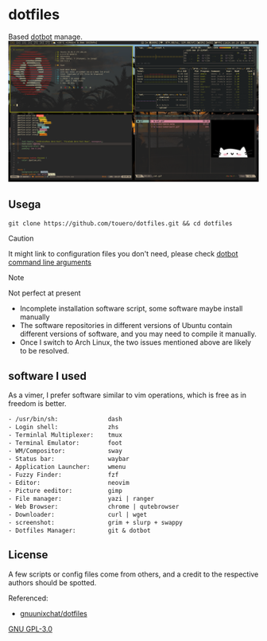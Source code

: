 # dotfiles
Based [dotbot](https://github.com/anishathalye/dotbot) manage.  
![preview](./.preview/ubuntu/preview.png)

## Usega

```
git clone https://github.com/touero/dotfiles.git && cd dotfiles
```

> [!CAUTION]
> It might link to configuration files you don't need, please check  [dotbot command line arguments](https://github.com/anishathalye/dotbot/blob/master/README.md#command-line-arguments)

> [!NOTE]
> Not perfect at present
> - Incomplete installation software script, some software maybe install manually
> - The software repositories in different versions of Ubuntu contain different versions of software, and you may need to compile it manually.
> - Once I switch to Arch Linux, the two issues mentioned above are likely to be resolved.

## software I used
As a vimer, I prefer software similar to vim operations, which is free as in freedom is better.
```
- /usr/bin/sh:              dash
- Login shell:              zhs
- Terminlal Multiplexer:    tmux
- Terminal Emulator:        foot
- WM/Compositor:            sway
- Status bar:               waybar
- Application Launcher:     wmenu
- Fuzzy Finder:             fzf
- Editor:                   neovim
- Picture eeditor:          gimp
- File manager:             yazi | ranger
- Web Browser:              chrome | qutebrowser
- Downloader:               curl | wget
- screenshot:               grim + slurp + swappy
- Dotfiles Manager:         git & dotbot
```

## License
A few scripts or config files come from others, and a credit to the respective authors should be spotted.

Referenced:
- [gnuunixchat/dotfiles](https://github.com/gnuunixchad/dotfiles)

[GNU GPL-3.0](./LICENSE)
